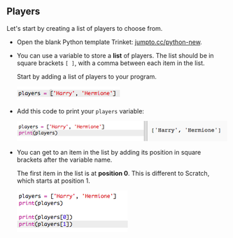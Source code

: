 ## Players

Let's start by creating a list of players to choose from.

+ Open the blank Python template Trinket: <a href="http://jumpto.cc/python-new" target="_blank">jumpto.cc/python-new</a>.

+ You can use a variable to store a **list** of players. The list should be in square brackets `[ ]`, with a comma between each item in the list.
    
    Start by adding a list of players to your program.
    
    ![screenshot](images/team-create-players.png)

+ Add this code to print your `players` variable:
    
    ![screenshot](images/team-print-players.png)

+ You can get to an item in the list by adding its position in square brackets after the variable name.
    
    The first item in the list is at **position 0**. This is different to Scratch, which starts at position 1.
    
    ![screenshot](images/team-print-players-index.png)